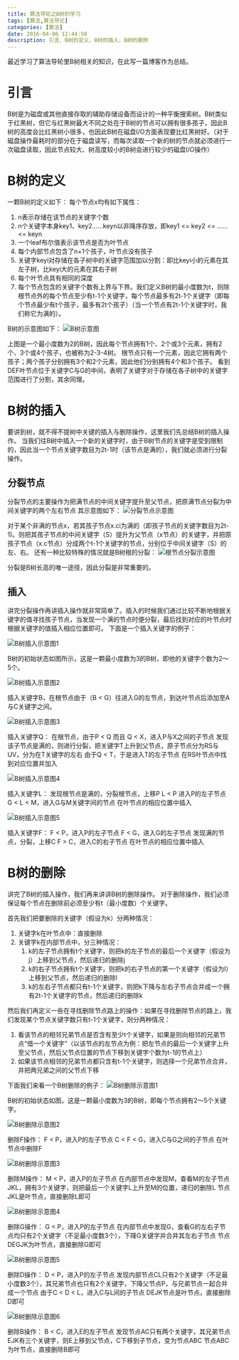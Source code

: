 ```yaml
---
title: 算法导轮之B树的学习
tags: [算法,算法导论]
categories: [算法]
date: 2016-04-06 12:44:50
description: 引言、B树的定义、B树的插入、B树的删除
---
```

最近学习了算法导轮里B树相关的知识，在此写一篇博客作为总结。

# 引言

B树是为磁盘或其他直接存取的辅助存储设备而设计的一种平衡搜索树。B树类似于红黑树，但它与红黑树最大不同之处在于B树的节点可以拥有很多孩子，因此B树的高度会比红黑树小很多，也因此B树在磁盘I/O方面表现要比红黑树好。（对于磁盘操作最耗时的部分在于磁盘读写，而每次读取一个新的树的节点就必须进行一次磁盘读取，因此节点较大、树高度较小的B树会进行较少的磁盘I/O操作）

# B树的定义

一颗B树的定义如下：
每个节点x均有如下属性：
1. n表示存储在该节点的关键字个数
2. n个关键字本身key1、key2……keyn以非降序存放，即key1 <= key2 <= …… <= keyn
3. 一个leaf布尔值表示该节点是否为叶节点
4. 每个内部节点包含了n+1个孩子，叶节点没有孩子
5. 关键字keyi对存储在各子树中的关键字范围加以分割：即比keyi小的元素在其左子树，比keyi大的元素在其右子树
6. 每个叶节点具有相同的深度
7. 每个节点包含的关键字个数有上界与下界。我们定义B树的最小度数为t，则除根节点外的每个节点至少有t-1个关键字，每个节点最多有2t-1个关键字（即每个节点最少有t个孩子，最多有2t个孩子）（当一个节点有2t-1个关键字时，我们称它为满的）。

B树的示意图如下：
![B树示意图](1.png)

上图是一个最小度数为2的B树，因此每个节点拥有1个、2个或3个元素，拥有2个、3个或4个孩子，也被称为2-3-4树。
根节点只有一个元素，因此它拥有两个孩子；两个孩子分别拥有3个和2个元素，因此他们分别拥有4个和3个孩子。
看到DEF叶节点位于关键字C与G的中间，表明了关键字对于存储在各子树中的关键字范围进行了分割，其余同理。

# B树的插入

要讲到树，就不得不提树中关键的插入与删除操作，这里我们先总结B树的插入操作。
当我们往B树中插入一个新的关键字时，由于B树节点的关键字是受到限制的，因此当一个节点关键字数目为2t-1时（该节点是满的），我们就必须进行分裂操作。

## 分裂节点

分裂节点的主要操作为把满节点的中间关键字提升至父节点，把原满节点分裂为中间关键字的两个左右节点
其示意图如下：
![分裂节点示意图](2.png)

对于某个非满的节点x，若其孩子节点x.ci为满的（即孩子节点的关键字数目为2t-1)。则把其孩子节点的中间关键字（S）提升为父节点（x节点）的关键字，并把原孩子节点（x.c节点）分成两个t-1个关键字的节点，分别位于中间关键字（S）的左、右。
还有一种比较特殊的情况就是B树根的分裂：
![根节点分裂示意图](3.jpg)

分裂是B树长高的唯一途径，因此分裂是非常重要的。

## 插入

讲完分裂操作再讲插入操作就非常简单了。插入的时候我们通过比较不断地根据关键字的值寻找孩子节点，当发现一个满的节点时便分裂，最后找到对应的叶节点时根据关键字的值插入相应位置即可。
下面是一个插入关键字的例子：

![B树插入示意图1](4.jpg)

B树的初始状态如图所示，这是一颗最小度数为3的B树，即他的关键字个数为2～5个。

![B树插入示意图2](5.jpg)

插入关键字B，在根节点由于（B < G）往进入G的左节点，到达叶节点后添加至A与C关键字之间。

![B树插入示意图3](6.jpg)

插入关键字Q：
在根节点，由于P < Q 而且 Q < X，进入P与X之间的子节点
发现该子节点是满的，则进行分裂，把关键字T上升到父节点，原子节点分为RS与UV，分为在T关键字的左右
由于Q < T，于是进入T的左子节点
在RS叶节点中找到对应位置并加入

![B树插入示意图4](7.jpg)

插入关键字L：
发现根节点是满的，分裂根节点，上移P
L < P 进入P的左子节点
G < L < M，进入G与M关键字间的节点
在叶节点的相应位置中插入

![B树插入示意图5](8.jpg)

插入关键字F：
F < P，进入P的左子节点
F < G，进入G的左子节点
发现满的节点，分裂，上移C
F > C，进入C的右子节点
在叶节点的相应位置中插入

# B树的删除

讲完了B树的插入操作，我们再来讲讲B树的删除操作。
对于删除操作，我们必须保证每个节点在删除前必须至少有t（最小度数）个关键字。

首先我们把要删除的关键字（假设为k）分两种情况：
1. 关键字k在叶节点中：直接删除
2. 关键字k在内部节点中，分三种情况：
	1. k的左子节点拥有t个关键字，则把k的左子节点的最后一个关键字（假设为j）上移到父节点，然后递归的删除j
	2. k的右子节点拥有t个关键字，则把k的右子节点的第一个关键字（假设为l）上移到父节点，然后递归的删除l
	3. k的左右子节点都只有t-1个关键字，则把k下降与左右子节点合并成一个拥有2t-1个关键字的节点，然后递归的删除k
	
然后我们再定义一些在寻找删除节点路上的操作：如果在寻找删除节点的路上，我们发现某个节点关键字数只有t-1个关键字，则分两种情况：
1. 看该节点的相邻兄弟节点是否含有至少t个关键字，如果是则向相邻的兄弟节点“借一个关键字”（以该节点的左节点为例：把左节点的最后一个关键字上升至父节点，然后父节点位置的节点下移到关键字个数为t-1的节点上）
2. 如果该节点相邻的兄弟节点都只含有t-1个关键字，则选择一个兄弟节点合并，并把两兄弟之间的父节点下移

下面我们来看一个B树删除的例子：
![B树删除示意图1](9.jpg)

B树的初始状态如图，这是一颗最小度数为3的B树，即每个节点拥有2～5个关键字。

![B树删除示意图2](10.jpg)

删除F操作：
F < P，进入P的左子节点
C < F < G，进入C与G之间的子节点
在叶节点中删除F

![B树删除示意图3](11.jpg)

删除M操作：
M < P，进入P的左子节点
在内部节点中发现M，查看M的左子节点JKL，拥有3个关键字，则把最后一个关键字L上升至M的位置，递归的删除L
节点JKL是叶节点，直接删除L即可

![B树删除示意图4](12.jpg)

删除G操作：
G < P，进入P的左子节点
在内部节点中发现G，查看G的左右子节点均只有2个关键字（不足最小度数3个），下降G关键字并合并其左右子节点
节点DEGJK为叶节点，直接删除G即可

![B树删除示意图5](13.jpg)

删除D操作：
D < P，进入P的左子节点
发现内部节点CL只有2个关键字（不足最小度数3个），其兄弟节点也只有2个关键字，下降父节点P，与兄弟节点一起合并成一个节点
由于C < D < L，进入C与L间的子节点
DEJK节点是叶节点，直接删除D即可

![B树删除示意图6](14.jpg)

删除B操作：
B < C，进入E的左子节点
发现节点AC只有两个关键字，其兄弟节点EJK有三个关键字，则E上移到父节点，C下移到子节点，变为节点ABC
节点ABC为叶节点，直接删除B即可
